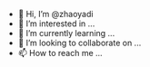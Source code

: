 - 👋 Hi, I’m @zhaoyadi
- 👀 I’m interested in ...
- 🌱 I’m currently learning ...
- 💞️ I’m looking to collaborate on ...
- 📫 How to reach me ...

<!---
zhaoyadi/zhaoyadi is a ✨ special ✨ repository because its `README.md` (this file) appears on your GitHub profile.
You can click the Preview link to take a look at your changes.
--->
